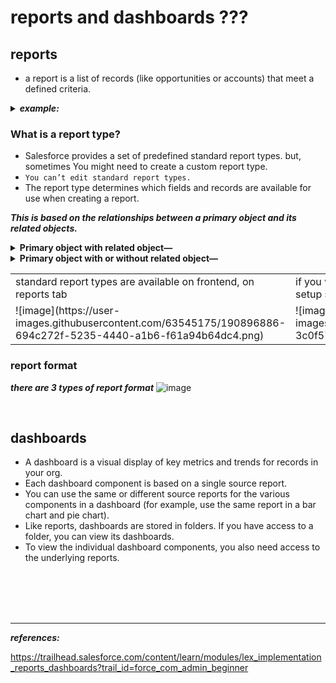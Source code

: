 
# reports and dashboards ???

## reports
-  a report is a list of records (like opportunities or accounts) that meet a defined criteria.

<details>
<summary>  <b><em> example: </em></b>  </summary>  
<p>

---  
  
When Sita asked Maria which products are top sellers, Maria created a report that returned a list of all opportunities with products. Then, she:
  - Filtered to show only Closed Won opportunities for “active” products from this financial year.
  - Grouped by product family.
  - Summed the total number sold.
  - Displayed the results in a vertical bar chart, so Sita could easily see the results.

---  
  
</p>
</details>


### What is a report type?
  - Salesforce provides a set of predefined standard report types. but, sometimes You might need to create a custom report type.
  - ``You can’t edit standard report types.``
  - The report type determines which fields and records are available for use when creating a report. 
 
***This is based on the relationships between a primary object and its related objects.***

<details>
<summary> <b>Primary object with related object—</b> </summary> 
<p> 

Records returned are only those where the primary object has at least one related object record. In our example of Opportunities with Products, the only records that would be displayed on the report would be opportunities that have at least one related product record.
</p>
</details>

<details>  
<summary> <b>Primary object with or without related object—</b> </summary> 
<p>  

Records returned are those where the primary object may or may not have a related object record. If we were to create a custom report type, Opportunities with or without Products, then opportunities would be displayed whether or not they have a related product record.
</p>
</details>


<table>
<tr>
<td> standard report types are available on frontend, on reports tab </td>
<td> if you want to create reports for custom objects, goto setup search report types create a report type </td>
</tr>
<tr>
<td>  
![image](https://user-images.githubusercontent.com/63545175/190896886-694c272f-5235-4440-a1b6-f61a94b64dc4.png)
</td>
<td>
![image](https://user-images.githubusercontent.com/63545175/190897709-3c0f57d0-38ab-4302-b4c8-c24f52c0f4fc.png)
  
</td>
</tr>
</table>

### report format
***there are 3 types of report format***
![image](https://user-images.githubusercontent.com/63545175/190897788-3686dd04-1629-491a-9e62-500d4c9a4825.png)



<br/>


## dashboards
  - A dashboard is a visual display of key metrics and trends for records in your org. 
  - Each dashboard component is based on a single source report. 
  - You can use the same or different source reports for the various components in a dashboard (for example, use the same report in a bar chart and pie chart).
  - Like reports, dashboards are stored in folders. If you have access to a folder, you can view its dashboards. 
  - To view the individual dashboard components, you also need access to the underlying reports.




<br/>


<br/>


<br/>


<br/>


---
***references:***


https://trailhead.salesforce.com/content/learn/modules/lex_implementation_reports_dashboards?trail_id=force_com_admin_beginner



